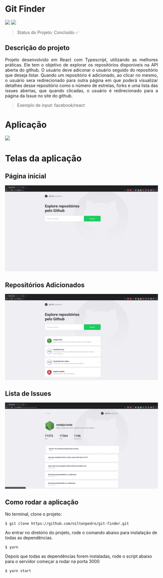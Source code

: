 <h1>Git Finder</h1>

<p align="">
    <a alt="Top language">
        <img src="https://img.shields.io/github/languages/top/niltonpedro/git-finder?style=for-the-badge" />
    </a>
    <a alt="License">
        <img src="https://img.shields.io/github/license/niltonpedro/backend-node-with-typescript-template?style=for-the-badge" />
    </a>
</p>

> Status do Projeto: Concluído ✅


## Descrição do projeto

<p align="justify">
  Projeto desenvolvido em React com Typescript, utilizando as melhores práticas. Ele tem o objetivo de explorar os repositórios disponíveis na API aberta do github. O usuário deve adiconar o usuário seguido do repositório que deseja listar. Quando um repositório é adicionado, ao clicar no mesmo, o usuário sera redirecionado para outra página em que poderá visualizar detalhes desse repositório como o número de estrelas, forks e uma lista das issues abertas, que quando clicadas, o usuário é redirecionado para a página da Issue no site do github.
  
  > Exemplo de input: facebook/react
</p>

# Aplicação

<img src="./src/assets/Readme/teste.gif" />


# Telas da aplicação

## Página inicial
<img  src="./src/assets/Readme/Inital%20Page.png" />

## Repositórios Adicionados
<img src="./src/assets/Readme/Repos%20Added.png" />

## Lista de Issues
<img src="./src/assets/Readme/Issues%20List.png" />

## Como rodar a aplicação

No terminal, clone o projeto:

```
$ git clone https://github.com/niltonpedro/git-finder.git
```

Ao entrar no diretório do projeto, rode o comando abaixo para instalação de todas as dependências.

```
$ yarn
```

Depois que todas as dependências forem instaladas, rode o script abaixo para o servidor começar a rodar na porta 3000

```
$ yarn start
```
